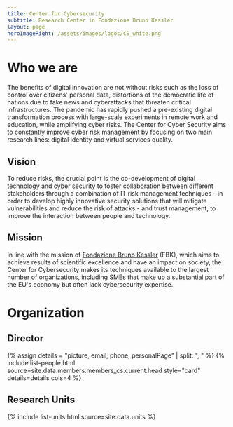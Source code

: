 ```yaml
---
title: Center for Cybersecurity
subtitle: Research Center in Fondazione Bruno Kessler
layout: page
heroImageRight: /assets/images/logos/CS_white.png
---
```


# Who we are
The benefits of digital innovation are not without risks such as the loss of control over citizens' personal data, distortions of the democratic life of nations due to fake news and cyberattacks that threaten critical infrastructures. The pandemic has rapidly pushed a pre-existing digital transformation process with large-scale experiments in remote work and education, while amplifying cyber risks. The Center for Cyber Security aims to constantly improve cyber risk management by focusing on two main research lines: digital identity and virtual services quality.

## Vision
To reduce risks, the crucial point is the co-development of digital technology and cyber security to foster collaboration between different stakeholders through a combination of IT risk management techniques - in order to develop highly innovative security solutions that will mitigate vulnerabilities and reduce the risk of attacks - and trust management, to improve the interaction between people and technology.

## Mission
In line with the mission of [Fondazione Bruno Kessler](https://www.fbk.eu/en) (FBK), which aims to achieve results of scientific excellence and have an impact on society, the Center for Cybersecurity makes its techniques available to the largest number of organizations, including SMEs that make up a substantial part of the EU's economy but often lack cybersecurity expertise.

# Organization
## Director
{% assign details = "picture, email, phone, personalPage" | split: ", " %}
{% include list-people.html source=site.data.members.members_cs.current.head style="card" details=details cols=4 %}

## Research Units
{% include list-units.html source=site.data.units %}